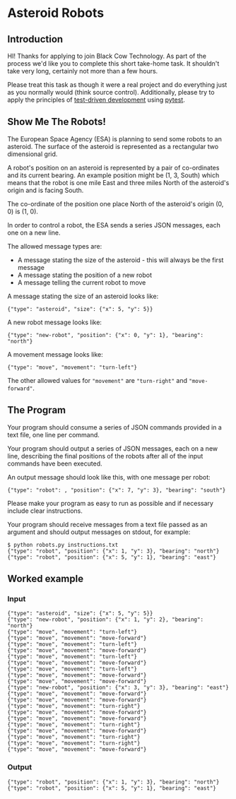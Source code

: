 # Asteroid Robots


## Introduction
HI! Thanks for applying to join Black Cow Technology. As part of the process we'd like you to complete this short take-home task. It shouldn't take very long, certainly not more than a few hours.

Please treat this task as though it were a real project and do everything just as you normally would (think source control). 
Additionally, please try to apply the principles of [test-driven development](https://en.wikipedia.org/wiki/Test-driven_development) using [pytest](https://docs.pytest.org/en/latest/).


## Show Me The Robots!
The European Space Agency (ESA) is planning to send some robots to an asteroid. The surface of the asteroid is represented as a rectangular two dimensional grid.

A robot's position on an asteroid is represented by a pair of co-ordinates and its current bearing. An example position might be (1, 3, South) which means that the robot is one mile East and three miles North of the asteroid's origin and is facing South.

The co-ordinate of the position one place North of the asteroid's origin (0, 0) is (1, 0).

In order to control a robot, the ESA sends a series JSON messages, each one on a new line.

The allowed message types are:

- A message stating the size of the asteroid - this will always be the first message
- A message stating the position of a new robot
- A message telling the current robot to move

A message stating the size of an asteroid looks like:

```{"type": "asteroid", "size": {"x": 5, "y": 5}}```

A new robot message looks like:

```{"type": "new-robot", "position": {"x": 0, "y": 1}, "bearing": "north"}```

A movement message looks like:

```{"type": "move", "movement": "turn-left"}```

The other allowed values for `"movement"` are `"turn-right"` and `"move-forward"`.


## The Program
Your program should consume a series of JSON commands provided in a text file, one line per command.

Your program should output a series of JSON messages, each on a new line, describing the final positions of the robots after all of the input commands have been executed.

An output message should look like this, with one  message per robot:

```{"type": "robot": , "position": {"x": 7, "y": 3}, "bearing": "south"}```

Please make your program as easy to run as possible and if necessary include clear instructions.

Your program should receive messages from a text file passed as an argument and should output messages on stdout, for example:

```
$ python robots.py instructions.txt
{"type": "robot", "position": {"x": 1, "y": 3}, "bearing": "north"}
{"type": "robot", "position": {"x": 5, "y": 1}, "bearing": "east"}

```


## Worked example
### Input

```
{"type": "asteroid", "size": {"x": 5, "y": 5}}
{"type": "new-robot", "position": {"x": 1, "y": 2}, "bearing": "north"}
{"type": "move", "movement": "turn-left"}
{"type": "move", "movement": "move-forward"}
{"type": "move", "movement": "turn-left"}
{"type": "move", "movement": "move-forward"}
{"type": "move", "movement": "turn-left"}
{"type": "move", "movement": "move-forward"}
{"type": "move", "movement": "turn-left"}
{"type": "move", "movement": "move-forward"}
{"type": "move", "movement": "move-forward"}
{"type": "new-robot", "position": {"x": 3, "y": 3}, "bearing": "east"}
{"type": "move", "movement": "move-forward"}
{"type": "move", "movement": "move-forward"}
{"type": "move", "movement": "turn-right"}
{"type": "move", "movement": "move-forward"}
{"type": "move", "movement": "move-forward"}
{"type": "move", "movement": "turn-right"}
{"type": "move", "movement": "move-forward"}
{"type": "move", "movement": "turn-right"}
{"type": "move", "movement": "turn-right"}
{"type": "move", "movement": "move-forward"}
```

### Output

```
{"type": "robot", "position": {"x": 1, "y": 3}, "bearing": "north"}
{"type": "robot", "position": {"x": 5, "y": 1}, "bearing": "east"}
```
